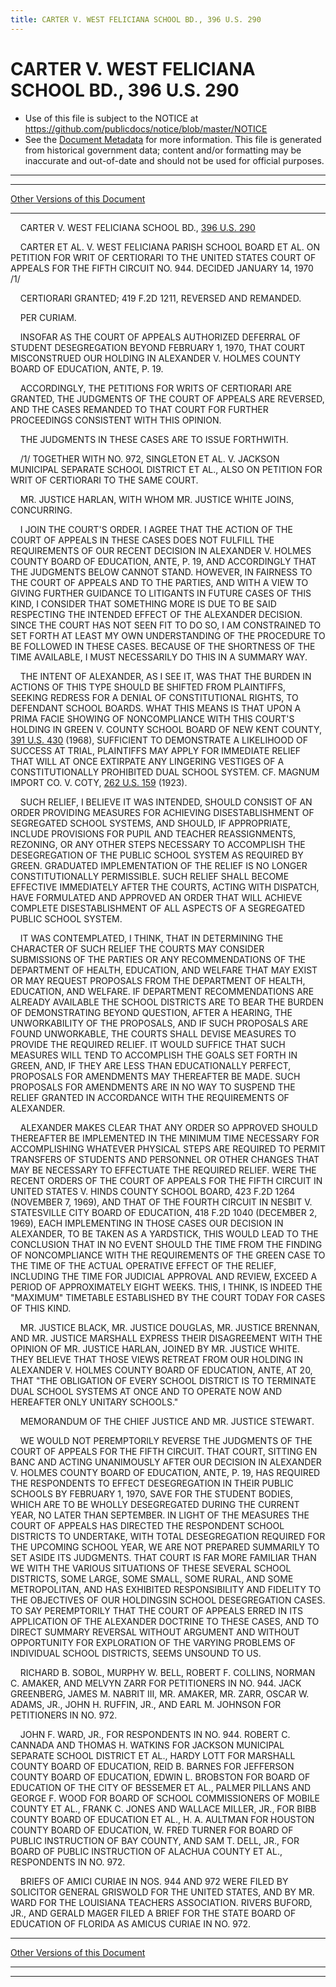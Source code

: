 ```yaml
---
title: CARTER V. WEST FELICIANA SCHOOL BD., 396 U.S. 290
---
```


# CARTER V. WEST FELICIANA SCHOOL BD., 396 U.S. 290

* Use of this file is subject to the NOTICE at https://github.com/publicdocs/notice/blob/master/NOTICE
* See the [Document Metadata](../../../index.md) for more information.
  This file is generated from historical government data; content and/or formatting may be inaccurate and out-of-date and should not be used for official purposes.

----------
----------

[Other Versions of this Document](https://publicdocs.github.io/go/links?ns=uslm-x&ref=%2Fus%2Fcourts%2Fscotus%2FusReporter%2F396%2F290)

----------

    CARTER V. WEST FELICIANA SCHOOL BD., [396 U.S. 290][/us/courts/scotus/usReporter/396/290]

    CARTER ET AL. V. WEST FELICIANA PARISH SCHOOL BOARD ET AL. ON PETITION FOR WRIT OF CERTIORARI TO THE UNITED STATES COURT OF APPEALS FOR THE FIFTH CIRCUIT NO. 944.  DECIDED JANUARY 14, 1970  /1/

    CERTIORARI GRANTED; 419 F.2D 1211, REVERSED AND REMANDED.

    PER CURIAM.

    INSOFAR AS THE COURT OF APPEALS AUTHORIZED DEFERRAL OF STUDENT DESEGREGATION BEYOND FEBRUARY 1, 1970, THAT COURT MISCONSTRUED OUR HOLDING IN ALEXANDER V. HOLMES COUNTY BOARD OF EDUCATION, ANTE, P. 19.

    ACCORDINGLY, THE PETITIONS FOR WRITS OF CERTIORARI ARE GRANTED, THE JUDGMENTS OF THE COURT OF APPEALS ARE REVERSED, AND THE CASES REMANDED TO THAT COURT FOR FURTHER PROCEEDINGS CONSISTENT WITH THIS OPINION.

    THE JUDGMENTS IN THESE CASES ARE TO ISSUE FORTHWITH.

    /1/  TOGETHER WITH NO. 972, SINGLETON ET AL. V. JACKSON MUNICIPAL SEPARATE SCHOOL DISTRICT ET AL., ALSO ON PETITION FOR WRIT OF CERTIORARI TO THE SAME COURT.

    MR. JUSTICE HARLAN, WITH WHOM MR. JUSTICE WHITE JOINS, CONCURRING.

    I JOIN THE COURT'S ORDER.  I AGREE THAT THE ACTION OF THE COURT OF APPEALS IN THESE CASES DOES NOT FULFILL THE REQUIREMENTS OF OUR RECENT DECISION IN ALEXANDER V. HOLMES COUNTY BOARD OF EDUCATION, ANTE, P. 19, AND ACCORDINGLY THAT THE JUDGMENTS BELOW CANNOT STAND.  HOWEVER, IN FAIRNESS TO THE COURT OF APPEALS AND TO THE PARTIES, AND WITH A VIEW TO GIVING FURTHER GUIDANCE TO LITIGANTS IN FUTURE CASES OF THIS KIND, I CONSIDER THAT SOMETHING MORE IS DUE TO BE SAID RESPECTING THE INTENDED EFFECT OF THE ALEXANDER DECISION.  SINCE THE COURT HAS NOT SEEN FIT TO DO SO, I AM CONSTRAINED TO SET FORTH AT LEAST MY OWN UNDERSTANDING OF THE PROCEDURE TO BE FOLLOWED IN THESE CASES.  BECAUSE OF THE SHORTNESS OF THE TIME AVAILABLE, I MUST NECESSARILY DO THIS IN A SUMMARY WAY.

    THE INTENT OF ALEXANDER, AS I SEE IT, WAS THAT THE BURDEN IN ACTIONS OF THIS TYPE SHOULD BE SHIFTED FROM PLAINTIFFS, SEEKING REDRESS FOR A DENIAL OF CONSTITUTIONAL RIGHTS, TO DEFENDANT SCHOOL BOARDS.  WHAT THIS MEANS IS THAT UPON A PRIMA FACIE SHOWING OF NONCOMPLIANCE WITH THIS COURT'S HOLDING IN GREEN V. COUNTY SCHOOL BOARD OF NEW KENT COUNTY, [391 U.S. 430][/us/courts/scotus/usReporter/391/430] (1968), SUFFICIENT TO DEMONSTRATE A LIKELIHOOD OF SUCCESS AT TRIAL, PLAINTIFFS MAY APPLY FOR IMMEDIATE RELIEF THAT WILL AT ONCE EXTIRPATE ANY LINGERING VESTIGES OF A CONSTITUTIONALLY PROHIBITED DUAL SCHOOL SYSTEM.  CF. MAGNUM IMPORT CO. V. COTY, [262 U.S. 159][/us/courts/scotus/usReporter/262/159] (1923).

    SUCH RELIEF, I BELIEVE IT WAS INTENDED, SHOULD CONSIST OF AN ORDER PROVIDING MEASURES FOR ACHIEVING DISESTABLISHMENT OF SEGREGATED SCHOOL SYSTEMS, AND SHOULD, IF APPROPRIATE, INCLUDE PROVISIONS FOR PUPIL AND TEACHER REASSIGNMENTS, REZONING, OR ANY OTHER STEPS NECESSARY TO ACCOMPLISH THE DESEGREGATION OF THE PUBLIC SCHOOL SYSTEM AS REQUIRED BY GREEN.  GRADUATED IMPLEMENTATION OF THE RELIEF IS NO LONGER CONSTITUTIONALLY PERMISSIBLE.  SUCH RELIEF SHALL BECOME EFFECTIVE IMMEDIATELY AFTER THE COURTS, ACTING WITH DISPATCH, HAVE FORMULATED AND APPROVED AN ORDER THAT WILL ACHIEVE COMPLETE DISESTABLISHMENT OF ALL ASPECTS OF A SEGREGATED PUBLIC SCHOOL SYSTEM.

    IT WAS CONTEMPLATED, I THINK, THAT IN DETERMINING THE CHARACTER OF SUCH RELIEF THE COURTS MAY CONSIDER SUBMISSIONS OF THE PARTIES OR ANY RECOMMENDATIONS OF THE DEPARTMENT OF HEALTH, EDUCATION, AND WELFARE THAT MAY EXIST OR MAY REQUEST PROPOSALS FROM THE DEPARTMENT OF HEALTH, EDUCATION, AND WELFARE.  IF DEPARTMENT RECOMMENDATIONS ARE ALREADY AVAILABLE THE SCHOOL DISTRICTS ARE TO BEAR THE BURDEN OF DEMONSTRATING BEYOND QUESTION, AFTER A HEARING, THE UNWORKABILITY OF THE PROPOSALS, AND IF SUCH PROPOSALS ARE FOUND UNWORKABLE, THE COURTS SHALL DEVISE MEASURES TO PROVIDE THE REQUIRED RELIEF.  IT WOULD SUFFICE THAT SUCH MEASURES WILL TEND TO ACCOMPLISH THE GOALS SET FORTH IN GREEN, AND, IF THEY ARE LESS THAN EDUCATIONALLY PERFECT, PROPOSALS FOR AMENDMENTS MAY THEREAFTER BE MADE.  SUCH PROPOSALS FOR AMENDMENTS ARE IN NO WAY TO SUSPEND THE RELIEF GRANTED IN ACCORDANCE WITH THE REQUIREMENTS OF ALEXANDER.

    ALEXANDER MAKES CLEAR THAT ANY ORDER SO APPROVED SHOULD THEREAFTER BE IMPLEMENTED IN THE MINIMUM TIME NECESSARY FOR ACCOMPLISHING WHATEVER PHYSICAL STEPS ARE REQUIRED TO PERMIT TRANSFERS OF STUDENTS AND PERSONNEL OR OTHER CHANGES THAT MAY BE NECESSARY TO EFFECTUATE THE REQUIRED RELIEF.  WERE THE RECENT ORDERS OF THE COURT OF APPEALS FOR THE FIFTH CIRCUIT IN UNITED STATES V. HINDS COUNTY SCHOOL BOARD, 423 F.2D 1264 (NOVEMBER 7, 1969), AND THAT OF THE FOURTH CIRCUIT IN NESBIT V. STATESVILLE CITY BOARD OF EDUCATION, 418 F.2D 1040 (DECEMBER 2, 1969), EACH IMPLEMENTING IN THOSE CASES OUR DECISION IN ALEXANDER, TO BE TAKEN AS A YARDSTICK, THIS WOULD LEAD TO THE CONCLUSION THAT IN NO EVENT SHOULD THE TIME FROM THE FINDING OF NONCOMPLIANCE WITH THE REQUIREMENTS OF THE GREEN CASE TO THE TIME OF THE ACTUAL OPERATIVE EFFECT OF THE RELIEF, INCLUDING THE TIME FOR JUDICIAL APPROVAL AND REVIEW, EXCEED A PERIOD OF APPROXIMATELY EIGHT WEEKS.  THIS, I THINK, IS INDEED THE "MAXIMUM" TIMETABLE ESTABLISHED BY THE COURT TODAY FOR CASES OF THIS KIND.

    MR. JUSTICE BLACK, MR. JUSTICE DOUGLAS, MR. JUSTICE BRENNAN, AND MR. JUSTICE MARSHALL EXPRESS THEIR DISAGREEMENT WITH THE OPINION OF MR. JUSTICE HARLAN, JOINED BY MR. JUSTICE WHITE.  THEY BELIEVE THAT THOSE VIEWS RETREAT FROM OUR HOLDING IN ALEXANDER V. HOLMES COUNTY BOARD OF EDUCATION, ANTE, AT 20, THAT "THE OBLIGATION OF EVERY SCHOOL DISTRICT IS TO TERMINATE DUAL SCHOOL SYSTEMS AT ONCE AND TO OPERATE NOW AND HEREAFTER ONLY UNITARY SCHOOLS."

    MEMORANDUM OF THE CHIEF JUSTICE AND MR. JUSTICE STEWART.

    WE WOULD NOT PEREMPTORILY REVERSE THE JUDGMENTS OF THE COURT OF APPEALS FOR THE FIFTH CIRCUIT.  THAT COURT, SITTING EN BANC AND ACTING UNANIMOUSLY AFTER OUR DECISION IN ALEXANDER V. HOLMES COUNTY BOARD OF EDUCATION, ANTE, P. 19, HAS REQUIRED THE RESPONDENTS TO EFFECT DESEGREGATION IN THEIR PUBLIC SCHOOLS BY FEBRUARY 1, 1970, SAVE FOR THE STUDENT BODIES, WHICH ARE TO BE WHOLLY DESEGREGATED DURING THE CURRENT YEAR, NO LATER THAN SEPTEMBER.  IN LIGHT OF THE MEASURES THE COURT OF APPEALS HAS DIRECTED THE RESPONDENT SCHOOL DISTRICTS TO UNDERTAKE, WITH TOTAL DESEGREGATION REQUIRED FOR THE UPCOMING SCHOOL YEAR, WE ARE NOT PREPARED SUMMARILY TO SET ASIDE ITS JUDGMENTS.  THAT COURT IS FAR MORE FAMILIAR THAN WE WITH THE VARIOUS SITUATIONS OF THESE SEVERAL SCHOOL DISTRICTS, SOME LARGE, SOME SMALL, SOME RURAL, AND SOME METROPOLITAN, AND HAS EXHIBITED RESPONSIBILITY AND FIDELITY TO THE OBJECTIVES OF OUR HOLDINGSIN SCHOOL DESEGREGATION CASES.  TO SAY PEREMPTORILY THAT THE COURT OF APPEALS ERRED IN ITS APPLICATION OF THE ALEXANDER DOCTRINE TO THESE CASES, AND TO DIRECT SUMMARY REVERSAL WITHOUT ARGUMENT AND WITHOUT OPPORTUNITY FOR EXPLORATION OF THE VARYING PROBLEMS OF INDIVIDUAL SCHOOL DISTRICTS, SEEMS UNSOUND TO US.

    RICHARD B. SOBOL, MURPHY W. BELL, ROBERT F. COLLINS, NORMAN C. AMAKER, AND MELVYN ZARR FOR PETITIONERS IN NO. 944.  JACK GREENBERG, JAMES M. NABRIT III, MR. AMAKER, MR. ZARR, OSCAR W. ADAMS, JR., JOHN H. RUFFIN, JR., AND EARL M. JOHNSON FOR PETITIONERS IN NO. 972.

    JOHN F. WARD, JR., FOR RESPONDENTS IN NO. 944.  ROBERT C. CANNADA AND THOMAS H. WATKINS FOR JACKSON MUNICIPAL SEPARATE SCHOOL DISTRICT ET AL., HARDY LOTT FOR MARSHALL COUNTY BOARD OF EDUCATION, REID B. BARNES FOR JEFFERSON COUNTY BOARD OF EDUCATION, EDWIN L. BROBSTON FOR BOARD OF EDUCATION OF THE CITY OF BESSEMER ET AL., PALMER PILLANS AND GEORGE F. WOOD FOR BOARD OF SCHOOL COMMISSIONERS OF MOBILE COUNTY ET AL., FRANK C. JONES AND WALLACE MILLER, JR., FOR BIBB COUNTY BOARD OF EDUCATION ET AL., H. A. AULTMAN FOR HOUSTON COUNTY BOARD OF EDUCATION, W. FRED TURNER FOR BOARD OF PUBLIC INSTRUCTION OF BAY COUNTY, AND SAM T. DELL, JR., FOR BOARD OF PUBLIC INSTRUCTION OF ALACHUA COUNTY ET AL., RESPONDENTS IN NO. 972.

    BRIEFS OF AMICI CURIAE IN NOS. 944 AND 972 WERE FILED BY SOLICITOR GENERAL GRISWOLD FOR THE UNITED STATES, AND BY MR. WARD FOR THE LOUISIANA TEACHERS ASSOCIATION.  RIVERS BUFORD, JR., AND GERALD MAGER FILED A BRIEF FOR THE STATE BOARD OF EDUCATION OF FLORIDA AS AMICUS CURIAE IN NO. 972.

----------

[Other Versions of this Document](https://publicdocs.github.io/go/links?ns=uslm-x&ref=%2Fus%2Fcourts%2Fscotus%2FusReporter%2F396%2F290)

----------
----------

[/us/courts/scotus/usReporter/396/290]: https://publicdocs.github.io/go/links?ns=uslm-x&ref=%2Fus%2Fcourts%2Fscotus%2FusReporter%2F396%2F290
[/us/courts/scotus/usReporter/391/430]: https://publicdocs.github.io/go/links?ns=uslm-x&ref=%2Fus%2Fcourts%2Fscotus%2FusReporter%2F391%2F430
[/us/courts/scotus/usReporter/262/159]: https://publicdocs.github.io/go/links?ns=uslm-x&ref=%2Fus%2Fcourts%2Fscotus%2FusReporter%2F262%2F159


